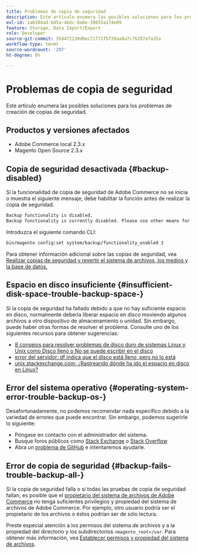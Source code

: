 ```yaml
---
title: Problemas de copia de seguridad
description: Este artículo enumera las posibles soluciones para los problemas de creación de copias de seguridad.
exl-id: 1a6204ad-bd5a-46dc-8a8e-39655a174e09
feature: Storage, Data Import/Export
role: Developer
source-git-commit: 35d4f2130d0ec71f71f5f20aa8a7c76207e7a35a
workflow-type: tm+mt
source-wordcount: '297'
ht-degree: 0%

---
```


# Problemas de copia de seguridad

Este artículo enumera las posibles soluciones para los problemas de creación de copias de seguridad.

## Productos y versiones afectados

* Adobe Commerce local 2.3.x
* Magento Open Source 2.3.x

## Copia de seguridad desactivada {#backup-disabled}

Si la funcionalidad de copia de seguridad de Adobe Commerce no se inicia o muestra el siguiente mensaje, debe habilitar la función antes de realizar la copia de seguridad.

```bash
Backup functionality is disabled.
Backup functionality is currently disabled. Please use other means for backups.
```

Introduzca el siguiente comando CLI:

```bash
bin/magento config:set system/backup/functionality_enabled 1
```

Para obtener información adicional sobre las copias de seguridad, vea [Realizar copias de seguridad y revertir el sistema de archivos, los medios y la base de datos.](https://devdocs.magento.com/guides/v2.3/install-gde/install/cli/install-cli-backup.html)

## Espacio en disco insuficiente {#insufficient-disk-space-trouble-backup-space-}

Si la copia de seguridad ha fallado debido a que no hay suficiente espacio en disco, normalmente debería liberar espacio en disco moviendo algunos archivos a otro dispositivo de almacenamiento o unidad. Sin embargo, puede haber otras formas de resolver el problema. Consulte uno de los siguientes recursos para obtener sugerencias:

* [8 consejos para resolver problemas de disco duro de sistemas Linux y Unix como Disco lleno o No se puede escribir en el disco](https://www.cyberciti.biz/datacenter/linux-unix-bsd-osx-cannot-write-to-hard-disk)
* [error del servidor: df indica que el disco está lleno, pero no lo está](https://serverfault.com/questions/315181/df-says-disk-is-full-but-it-is-not)
* [unix.stackexchange.com: ¿Rastreando dónde ha ido el espacio en disco en Linux?](https://unix.stackexchange.com/questions/125429/tracking-down-where-disk-space-has-gone-on-linux)

## Error del sistema operativo {#operating-system-error-trouble-backup-os-}

Desafortunadamente, no podemos recomendar nada específico debido a la variedad de errores que puede encontrar. Sin embargo, podemos sugerirle lo siguiente:

* Póngase en contacto con el administrador del sistema.
* Busque foros públicos como [Stack Exchange](https://unix.stackexchange.com) o [Stack Overflow](https://stackoverflow.com)
* Abra un [problema de GitHub](https://github.com/magento/magento2/issues) e intentaremos ayudarle.

## Error de copia de seguridad {#backup-fails-trouble-backup-all-}

Si la copia de seguridad falla o si todas las pruebas de copia de seguridad fallan, es posible que el [propietario del sistema de archivos de Adobe Commerce](https://devdocs.magento.com/guides/v2.2/install-gde/prereq/file-sys-perms-over.html) no tenga suficientes privilegios y propiedad del sistema de archivos de Adobe Commerce. Por ejemplo, otro usuario podría ser el propietario de los archivos o éstos podrían ser de sólo lectura.

Preste especial atención a los permisos del sistema de archivos y a la propiedad del directorio y los subdirectorios `<magento_root>/var`. Para obtener más información, vea [Establecer permisos y propiedad del sistema de archivos](https://devdocs.magento.com/guides/v2.3/install-gde/prereq/file-system-perms.html).
